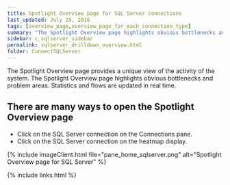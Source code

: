 ```yaml
---
title: Spotlight Overview page for SQL Server connections
last_updated: July 29, 2016
tags: [overview_page,overview_page_for_each_connection_type]
summary: "The Spotlight Overview page highlights obvious bottlenecks and problem areas."
sidebar: c_sqlserver_sidebar
permalink: sqlserver_drilldown_overview.html
folder: ConnectSQLServer
---
```



The Spotlight Overview page provides a unique view of the activity of the system. The Spotlight Overview page highlights obvious bottlenecks and problem areas. Statistics and flows are updated in real time.

## There are many ways to open the Spotlight Overview page

* Click on the SQL Server connection on the Connections pane.
* Click on the SQL Server connection on the heatmap display.


{% include imageClient.html file="pane_home_sqlserver.png" alt="Spotlight Overview page for SQL Server" %}


{% include links.html %}
